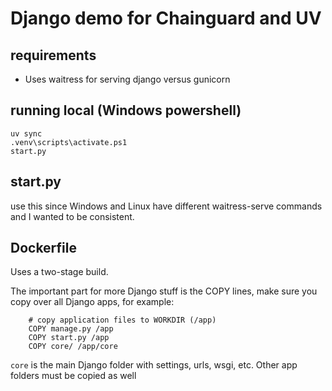 # Django demo for Chainguard and UV

## requirements
- Uses waitress for serving django versus gunicorn

## running local (Windows powershell)
```
uv sync
.venv\scripts\activate.ps1
start.py
 ```

## start.py
use this since Windows and Linux have different waitress-serve commands and I wanted to be consistent.

## Dockerfile
Uses a two-stage build.  

The important part for more Django stuff is the COPY lines, make sure you copy over all Django apps, for example:
```
    # copy application files to WORKDIR (/app)
    COPY manage.py /app
    COPY start.py /app
    COPY core/ /app/core
```

```core``` is the main Django folder with settings, urls, wsgi, etc.  Other app folders must be copied as well